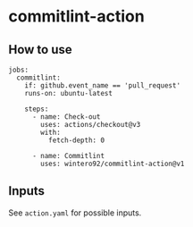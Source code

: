 # commitlint-action

## How to use

```
jobs:
  commitlint:
    if: github.event_name == 'pull_request'
    runs-on: ubuntu-latest

    steps:
      - name: Check-out
        uses: actions/checkout@v3
        with:
          fetch-depth: 0

      - name: Commitlint
        uses: wintero92/commitlint-action@v1
```

## Inputs

See `action.yaml` for possible inputs.